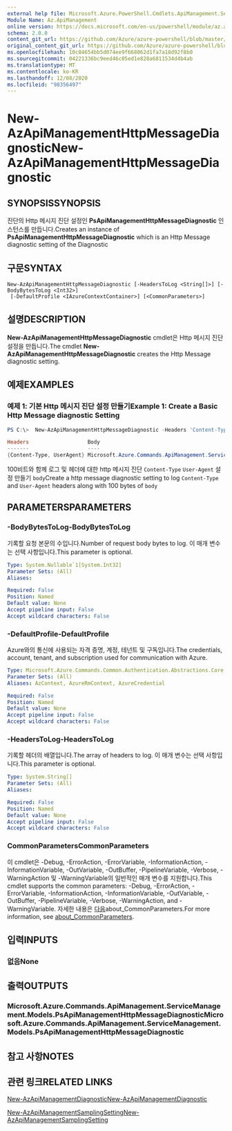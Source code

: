 ```yaml
---
external help file: Microsoft.Azure.PowerShell.Cmdlets.ApiManagement.ServiceManagement.dll-Help.xml
Module Name: Az.ApiManagement
online version: https://docs.microsoft.com/en-us/powershell/module/az.apimanagement/new-azapimanagementhttpmessagediagnostic
schema: 2.0.0
content_git_url: https://github.com/Azure/azure-powershell/blob/master/src/ApiManagement/ApiManagement/help/New-AzApiManagementHttpMessageDiagnostic.md
original_content_git_url: https://github.com/Azure/azure-powershell/blob/master/src/ApiManagement/ApiManagement/help/New-AzApiManagementHttpMessageDiagnostic.md
ms.openlocfilehash: 10c84654bb5d074ee9f668062d1fa7a18d92f8b0
ms.sourcegitcommit: 04221336bc9eed46c05ed1e828a6811534d4b4ab
ms.translationtype: MT
ms.contentlocale: ko-KR
ms.lasthandoff: 12/08/2020
ms.locfileid: "98356497"
---
```

# <span data-ttu-id="b99b1-101">New-AzApiManagementHttpMessageDiagnostic</span><span class="sxs-lookup"><span data-stu-id="b99b1-101">New-AzApiManagementHttpMessageDiagnostic</span></span>

## <span data-ttu-id="b99b1-102">SYNOPSIS</span><span class="sxs-lookup"><span data-stu-id="b99b1-102">SYNOPSIS</span></span>
<span data-ttu-id="b99b1-103">진단의 Http 메시지 진단 설정인 **PsApiManagementHttpMessageDiagnostic** 인스턴스를 만듭니다.</span><span class="sxs-lookup"><span data-stu-id="b99b1-103">Creates an instance of **PsApiManagementHttpMessageDiagnostic** which is an Http Message diagnostic setting of the Diagnostic</span></span>

## <span data-ttu-id="b99b1-104">구문</span><span class="sxs-lookup"><span data-stu-id="b99b1-104">SYNTAX</span></span>

```
New-AzApiManagementHttpMessageDiagnostic [-HeadersToLog <String[]>] [-BodyBytesToLog <Int32>]
 [-DefaultProfile <IAzureContextContainer>] [<CommonParameters>]
```

## <span data-ttu-id="b99b1-105">설명</span><span class="sxs-lookup"><span data-stu-id="b99b1-105">DESCRIPTION</span></span>
<span data-ttu-id="b99b1-106">**New-AzApiManagementHttpMessageDiagnostic** cmdlet은 Http 메시지 진단 설정을 만듭니다.</span><span class="sxs-lookup"><span data-stu-id="b99b1-106">The cmdlet **New-AzApiManagementHttpMessageDiagnostic** creates the Http Message diagnostic setting.</span></span>

## <span data-ttu-id="b99b1-107">예제</span><span class="sxs-lookup"><span data-stu-id="b99b1-107">EXAMPLES</span></span>

### <span data-ttu-id="b99b1-108">예제 1: 기본 Http 메시지 진단 설정 만들기</span><span class="sxs-lookup"><span data-stu-id="b99b1-108">Example 1: Create a Basic Http Message diagnostic Setting</span></span>
```powershell
PS C:\>  New-AzApiManagementHttpMessageDiagnostic -Headers 'Content-Type', 'UserAgent' -BodyBytes 100

Headers                   Body
-------                   ----
{Content-Type, UserAgent} Microsoft.Azure.Commands.ApiManagement.ServiceManagement.Models.PsApiManagementBodyDiagnosticSetting
```

<span data-ttu-id="b99b1-109">100비트와 함께 로그 및 헤더에 대한 http 메시지 진단 `Content-Type` `User-Agent` 설정 만들기 `body`</span><span class="sxs-lookup"><span data-stu-id="b99b1-109">Create a http message diagnostic setting to log `Content-Type` and `User-Agent` headers along with 100 bytes of `body`</span></span>

## <span data-ttu-id="b99b1-110">PARAMETERS</span><span class="sxs-lookup"><span data-stu-id="b99b1-110">PARAMETERS</span></span>

### <span data-ttu-id="b99b1-111">-BodyBytesToLog</span><span class="sxs-lookup"><span data-stu-id="b99b1-111">-BodyBytesToLog</span></span>
<span data-ttu-id="b99b1-112">기록할 요청 본문의 수입니다.</span><span class="sxs-lookup"><span data-stu-id="b99b1-112">Number of request body bytes to log.</span></span> <span data-ttu-id="b99b1-113">이 매개 변수는 선택 사항입니다.</span><span class="sxs-lookup"><span data-stu-id="b99b1-113">This parameter is optional.</span></span>

```yaml
Type: System.Nullable`1[System.Int32]
Parameter Sets: (All)
Aliases:

Required: False
Position: Named
Default value: None
Accept pipeline input: False
Accept wildcard characters: False
```

### <span data-ttu-id="b99b1-114">-DefaultProfile</span><span class="sxs-lookup"><span data-stu-id="b99b1-114">-DefaultProfile</span></span>
<span data-ttu-id="b99b1-115">Azure와의 통신에 사용되는 자격 증명, 계정, 테넌트 및 구독입니다.</span><span class="sxs-lookup"><span data-stu-id="b99b1-115">The credentials, account, tenant, and subscription used for communication with Azure.</span></span>

```yaml
Type: Microsoft.Azure.Commands.Common.Authentication.Abstractions.Core.IAzureContextContainer
Parameter Sets: (All)
Aliases: AzContext, AzureRmContext, AzureCredential

Required: False
Position: Named
Default value: None
Accept pipeline input: False
Accept wildcard characters: False
```

### <span data-ttu-id="b99b1-116">-HeadersToLog</span><span class="sxs-lookup"><span data-stu-id="b99b1-116">-HeadersToLog</span></span>
<span data-ttu-id="b99b1-117">기록할 헤더의 배열입니다.</span><span class="sxs-lookup"><span data-stu-id="b99b1-117">The array of headers to log.</span></span> <span data-ttu-id="b99b1-118">이 매개 변수는 선택 사항입니다.</span><span class="sxs-lookup"><span data-stu-id="b99b1-118">This parameter is optional.</span></span>

```yaml
Type: System.String[]
Parameter Sets: (All)
Aliases:

Required: False
Position: Named
Default value: None
Accept pipeline input: False
Accept wildcard characters: False
```

### <span data-ttu-id="b99b1-119">CommonParameters</span><span class="sxs-lookup"><span data-stu-id="b99b1-119">CommonParameters</span></span>
<span data-ttu-id="b99b1-120">이 cmdlet은 -Debug, -ErrorAction, -ErrorVariable, -InformationAction, -InformationVariable, -OutVariable, -OutBuffer, -PipelineVariable, -Verbose, -WarningAction 및 -WarningVariable의 일반적인 매개 변수를 지원합니다.</span><span class="sxs-lookup"><span data-stu-id="b99b1-120">This cmdlet supports the common parameters: -Debug, -ErrorAction, -ErrorVariable, -InformationAction, -InformationVariable, -OutVariable, -OutBuffer, -PipelineVariable, -Verbose, -WarningAction, and -WarningVariable.</span></span> <span data-ttu-id="b99b1-121">자세한 내용은 [다음](http://go.microsoft.com/fwlink/?LinkID=113216)about_CommonParameters.</span><span class="sxs-lookup"><span data-stu-id="b99b1-121">For more information, see [about_CommonParameters](http://go.microsoft.com/fwlink/?LinkID=113216).</span></span>

## <span data-ttu-id="b99b1-122">입력</span><span class="sxs-lookup"><span data-stu-id="b99b1-122">INPUTS</span></span>

### <span data-ttu-id="b99b1-123">없음</span><span class="sxs-lookup"><span data-stu-id="b99b1-123">None</span></span>

## <span data-ttu-id="b99b1-124">출력</span><span class="sxs-lookup"><span data-stu-id="b99b1-124">OUTPUTS</span></span>

### <span data-ttu-id="b99b1-125">Microsoft.Azure.Commands.ApiManagement.ServiceManagement.Models.PsApiManagementHttpMessageDiagnostic</span><span class="sxs-lookup"><span data-stu-id="b99b1-125">Microsoft.Azure.Commands.ApiManagement.ServiceManagement.Models.PsApiManagementHttpMessageDiagnostic</span></span>

## <span data-ttu-id="b99b1-126">참고 사항</span><span class="sxs-lookup"><span data-stu-id="b99b1-126">NOTES</span></span>

## <span data-ttu-id="b99b1-127">관련 링크</span><span class="sxs-lookup"><span data-stu-id="b99b1-127">RELATED LINKS</span></span>

[<span data-ttu-id="b99b1-128">New-AzApiManagementDiagnostic</span><span class="sxs-lookup"><span data-stu-id="b99b1-128">New-AzApiManagementDiagnostic</span></span>](./New-AzApiManagementDiagnostic.md)

[<span data-ttu-id="b99b1-129">New-AzApiManagementSamplingSetting</span><span class="sxs-lookup"><span data-stu-id="b99b1-129">New-AzApiManagementSamplingSetting</span></span>](./New-AzApiManagementHttpMessageDiagnostic.md)